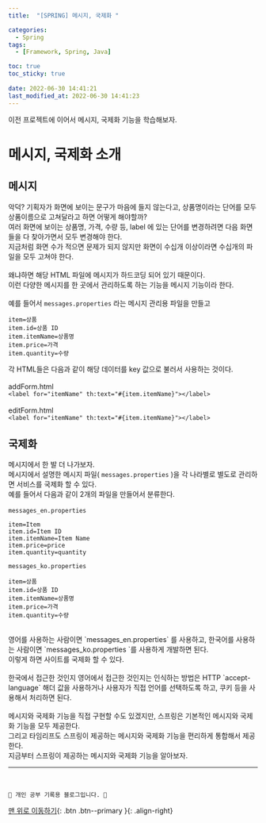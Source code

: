 ```yaml
---
title:  "[SPRING] 메시지, 국제화 "

categories:
  - Spring
tags:
  - [Framework, Spring, Java]

toc: true
toc_sticky: true
 
date: 2022-06-30 14:41:21
last_modified_at: 2022-06-30 14:41:23
---
```

이전 프로젝트에 이어서 메시지, 국제화 기능을 학습해보자.

# 메시지, 국제화 소개
## 메시지
악덕? 기획자가 화면에 보이는 문구가 마음에 들지 않는다고, 상품명이라는 단어를 모두 상품이름으로 고쳐달라고 하면 어떻게 해야할까?<br>
여러 화면에 보이는 상품명, 가격, 수량 등, label 에 있는 단어를 변경하려면 다음 화면들을 다 찾아가면서 모두 변경해야 한다. <br>
지금처럼 화면 수가 적으면 문제가 되지 않지만 화면이 수십개 이상이라면 수십개의 파일을 모두 고쳐야 한다.<br><br>
왜냐하면 해당 HTML 파일에 메시지가 하드코딩 되어 있기 때문이다.<br>
이런 다양한 메시지를 한 곳에서 관리하도록 하는 기능을 메시지 기능이라 한다.<br><br>
예를 들어서 `messages.properties` 라는 메시지 관리용 파일을 만들고
```
item=상품 
item.id=상품 ID 
item.itemName=상품명 
item.price=가격 
item.quantity=수량
```
각 HTML들은 다음과 같이 해당 데이터를 key 값으로 불러서 사용하는 것이다.<br><br>
addForm.html<br>
`<label for="itemName" th:text="#{item.itemName}"></label>`<br><br>
editForm.html<br>
`<label for="itemName" th:text="#{item.itemName}"></label>`


## 국제화
메시지에서 한 발 더 나가보자.<br>
메시지에서 설명한 메시지 파일( `messages.properties` )을 각 나라별로 별도로 관리하면 서비스를 국제화 할 수 있다.<br>
예를 들어서 다음과 같이 2개의 파일을 만들어서 분류한다.<br><br>
`messages_en.properties`
```
item=Item
item.id=Item ID
item.itemName=Item Name
item.price=price
item.quantity=quantity
```

`messages_ko.properties`
```
item=상품 
item.id=상품 ID 
item.itemName=상품명 
item.price=가격 
item.quantity=수량
```
<br>
영어를 사용하는 사람이면 `messages_en.properties` 를 사용하고, 한국어를 사용하는 사람이면 `messages_ko.properties `를 사용하게 개발하면 된다.<br>
이렇게 하면 사이트를 국제화 할 수 있다.<br><br>
한국에서 접근한 것인지 영어에서 접근한 것인지는 인식하는 방법은 HTTP `accept-language` 해더 값을 사용하거나 사용자가 직접 언어를 선택하도록 하고, 쿠키 등을 사용해서 처리하면 된다.<br><br>
메시지와 국제화 기능을 직접 구현할 수도 있겠지만, 스프링은 기본적인 메시지와 국제화 기능을 모두 제공한다. <br>
그리고 타임리프도 스프링이 제공하는 메시지와 국제화 기능을 편리하게 통합해서 제공한다. <br>
지금부터 스프링이 제공하는 메시지와 국제화 기능을 알아보자.












***
<br>

    💛 개인 공부 기록용 블로그입니다. 👻

[맨 위로 이동하기](#){: .btn .btn--primary }{: .align-right}